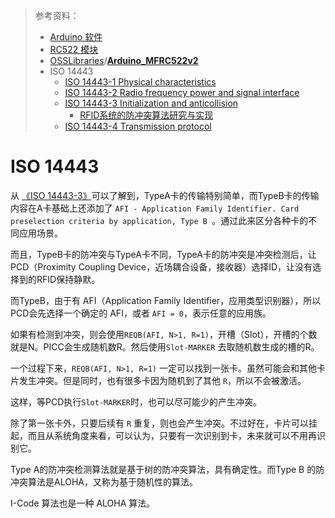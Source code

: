 > 参考资料：
>
> - [Arduino 软件](https://github.com/OSSLibraries/Arduino_MFRC522v2/blob/master/examples/CustomSPI/CustomSPI.ino)
> - [RC522 模块](https://detail.tmall.com/item.htm?id=41286608549&spm=a1z09.2.0.0.76de2e8dWfniHl&_u=n2d3uchq0e47&skuId=4281464454677)
> - [OSSLibraries](https://github.com/OSSLibraries)/**[Arduino_MFRC522v2](https://github.com/OSSLibraries/Arduino_MFRC522v2)**
> - ISO 14443
>   - [ISO 14443-1 Physical characteristics](http://sweet.ua.pt/andre.zuquete/Aulas/IRFID/11-12/docs/ISO-IEC_14443-1.pdf)
>   - [ISO 14443-2 Radio frequency power and signal interface](http://www.emutag.com/iso/14443-2.pdf)
>   - [ISO 14443-3 Initialization and anticollision](http://wg8.de/wg8n1496_17n3613_Ballot_FCD14443-3.pdf)
>     - [RFID系统的防冲突算法研究与实现](http://wfdata.hznet.com.cn/F/view/RFID%e7%b3%bb%e7%bb%9f%e7%9a%84%e9%98%b2%e5%86%b2%e7%aa%81%e7%ae%97%e6%b3%95%e7%a0%94%e7%a9%b6%e4%b8%8e%e5%ae%9e%e7%8e%b0.aspx?ID=Thesis_Y1602849&transaction=%7b%22ExtraData%22%3a%5b%5d%2c%22IsCache%22%3afalse%2c%22Transaction%22%3a%7b%22DateTime%22%3a%22%5c%2fDate(1653898535893%2b0800)%5c%2f%22%2c%22Id%22%3a%22d26ec693-68fd-4146-a703-aea5010bf4c1%22%2c%22Memo%22%3anull%2c%22ProductDetail%22%3a%22Thesis_Y1602849%22%2c%22SessionId%22%3a%2227d0b348-ec8e-4ccb-968a-2517e1f146ed%22%2c%22Signature%22%3a%22jJdV4KjV%2boIkjs53Ow4zFe5xk1fF7alhPpc4gHyEGqkjH1Z21%5c%2fi0qdND5wJExdxa%22%2c%22TransferIn%22%3a%7b%22AccountType%22%3a%22Income%22%2c%22Key%22%3a%22ThesisFulltext%22%7d%2c%22TransferOut%22%3a%7b%22AccountType%22%3a%22GBalanceLimit%22%2c%22Key%22%3a%22hzct02%22%7d%2c%22Turnover%22%3a1.00000%2c%22User%22%3a%7b%22AccountType%22%3a%22Group%22%2c%22Key%22%3a%22hzct02%22%7d%2c%22UserIP%22%3a%22183.129.115.48%22%7d%2c%22TransferOutAccountsStatus%22%3a%5b%5d%7d)
>   - [ISO 14443-4 Transmission protocol](http://www.emutag.com/iso/14443-4.pdf)

# ISO 14443

从 [《ISO 14443-3》](http://wg8.de/wg8n1496_17n3613_Ballot_FCD14443-3.pdf)可以了解到，TypeA卡的传输特别简单，而TypeB卡的传输内容在A卡基础上还添加了 `AFI - Application Family Identifier. Card preselection criteria by application, Type B `。通过此来区分各种卡的不同应用场景。

而且，TypeB卡的防冲突与TypeA卡不同，TypeA卡的防冲突是冲突检测后，让PCD（Proximity Coupling Device，近场耦合设备，接收器）选择ID，让没有选择到的RFID保持静默。

而TypeB，由于有 AFI（Application Family Identifier，应用类型识别器），所以PCD会先选择一个确定的 AFI，或者 `AFI = 0`，表示任意的应用族。

如果有检测到冲突，则会使用`REQB(AFI, N>1, R=1)`，开槽（Slot），开槽的个数就是N。PICC会生成随机数R。然后使用`Slot-MARKER` 去取随机数生成的槽的R。

一个过程下来，`REQB(AFI, N>1, R=1)` 一定可以找到一张卡。虽然可能会和其他卡片发生冲突。但是同时，也有很多卡因为随机到了其他 `R`，所以不会被激活。

这样，等PCD执行`Slot-MARKER`时，也可以尽可能少的产生冲突。

除了第一张卡外，只要后续有 `R` 重复，则也会产生冲突。不过好在，卡片可以挂起，而且从系统角度来看，可以认为，只要有一次识别到卡，未来就可以不用再识别它。

Type A的防冲突检测算法就是基于树的防冲突算法，具有确定性。而Type B 的防冲突算法是ALOHA，又称为基于随机性的算法。

I-Code 算法也是一种 ALOHA 算法。

